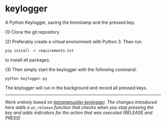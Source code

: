# keylogger
A Python Keylogger, saving the timestamp and the pressed key.

(1) Clone the git repository.

(2) Preferably create a virtual environment with Python 3. Then run 

```
pip install -r requirements.txt
```

to install all packages. 

(3) Then simply start the keylogger with the following command:

```
python keylogger.py
```

The keylogger will run in the background and record all pressed keys.

------
*Work entirely based on [tamaramueller keylogger](https://github.com/tamaramueller/keylogger). The changes introduced here adds a `on_release` function that checks when you stop pressing the key and adds indicators for the action that was executed (RELEASE and PRESS)*

